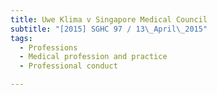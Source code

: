 ```yaml
---
title: Uwe Klima v Singapore Medical Council 
subtitle: "[2015] SGHC 97 / 13\_April\_2015"
tags:
  - Professions
  - Medical profession and practice
  - Professional conduct

---
```


